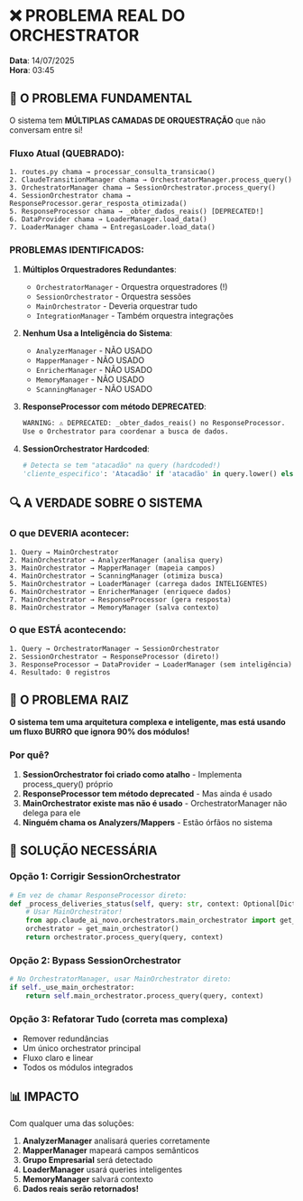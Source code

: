 # ❌ PROBLEMA REAL DO ORCHESTRATOR

**Data**: 14/07/2025  
**Hora**: 03:45  

## 🎯 O PROBLEMA FUNDAMENTAL

O sistema tem **MÚLTIPLAS CAMADAS DE ORQUESTRAÇÃO** que não conversam entre si!

### Fluxo Atual (QUEBRADO):

```
1. routes.py chama → processar_consulta_transicao()
2. ClaudeTransitionManager chama → OrchestratorManager.process_query()
3. OrchestratorManager chama → SessionOrchestrator.process_query()
4. SessionOrchestrator chama → ResponseProcessor.gerar_resposta_otimizada()
5. ResponseProcessor chama → _obter_dados_reais() [DEPRECATED!]
6. DataProvider chama → LoaderManager.load_data()
7. LoaderManager chama → EntregasLoader.load_data()
```

### PROBLEMAS IDENTIFICADOS:

1. **Múltiplos Orquestradores Redundantes**:
   - `OrchestratorManager` - Orquestra orquestradores (!)
   - `SessionOrchestrator` - Orquestra sessões
   - `MainOrchestrator` - Deveria orquestrar tudo
   - `IntegrationManager` - Também orquestra integrações

2. **Nenhum Usa a Inteligência do Sistema**:
   - `AnalyzerManager` - NÃO USADO
   - `MapperManager` - NÃO USADO
   - `EnricherManager` - NÃO USADO
   - `MemoryManager` - NÃO USADO
   - `ScanningManager` - NÃO USADO

3. **ResponseProcessor com método DEPRECATED**:
   ```python
   WARNING: ⚠️ DEPRECATED: _obter_dados_reais() no ResponseProcessor. 
   Use o Orchestrator para coordenar a busca de dados.
   ```

4. **SessionOrchestrator Hardcoded**:
   ```python
   # Detecta se tem "atacadão" na query (hardcoded!)
   'cliente_especifico': 'Atacadão' if 'atacadão' in query.lower() else None
   ```

## 🔍 A VERDADE SOBRE O SISTEMA

### O que DEVERIA acontecer:

```
1. Query → MainOrchestrator
2. MainOrchestrator → AnalyzerManager (analisa query)
3. MainOrchestrator → MapperManager (mapeia campos)
4. MainOrchestrator → ScanningManager (otimiza busca)
5. MainOrchestrator → LoaderManager (carrega dados INTELIGENTES)
6. MainOrchestrator → EnricherManager (enriquece dados)
7. MainOrchestrator → ResponseProcessor (gera resposta)
8. MainOrchestrator → MemoryManager (salva contexto)
```

### O que ESTÁ acontecendo:

```
1. Query → OrchestratorManager → SessionOrchestrator
2. SessionOrchestrator → ResponseProcessor (direto!)
3. ResponseProcessor → DataProvider → LoaderManager (sem inteligência)
4. Resultado: 0 registros
```

## 📌 O PROBLEMA RAIZ

**O sistema tem uma arquitetura complexa e inteligente, mas está usando um fluxo BURRO que ignora 90% dos módulos!**

### Por quê?

1. **SessionOrchestrator foi criado como atalho** - Implementa process_query() próprio
2. **ResponseProcessor tem método deprecated** - Mas ainda é usado
3. **MainOrchestrator existe mas não é usado** - OrchestratorManager não delega para ele
4. **Ninguém chama os Analyzers/Mappers** - Estão órfãos no sistema

## 🚀 SOLUÇÃO NECESSÁRIA

### Opção 1: Corrigir SessionOrchestrator
```python
# Em vez de chamar ResponseProcessor direto:
def _process_deliveries_status(self, query: str, context: Optional[Dict] = None):
    # Usar MainOrchestrator!
    from app.claude_ai_novo.orchestrators.main_orchestrator import get_main_orchestrator
    orchestrator = get_main_orchestrator()
    return orchestrator.process_query(query, context)
```

### Opção 2: Bypass SessionOrchestrator
```python
# No OrchestratorManager, usar MainOrchestrator direto:
if self._use_main_orchestrator:
    return self.main_orchestrator.process_query(query, context)
```

### Opção 3: Refatorar Tudo (correta mas complexa)
- Remover redundâncias
- Um único orchestrator principal
- Fluxo claro e linear
- Todos os módulos integrados

## 📊 IMPACTO

Com qualquer uma das soluções:
1. **AnalyzerManager** analisará queries corretamente
2. **MapperManager** mapeará campos semânticos
3. **Grupo Empresarial** será detectado
4. **LoaderManager** usará queries inteligentes
5. **MemoryManager** salvará contexto
6. **Dados reais serão retornados!** 